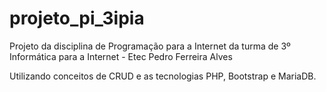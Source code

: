 # projeto_pi_3ipia
Projeto da disciplina de Programação para a Internet da turma de 3º Informática para a Internet - Etec Pedro Ferreira Alves

Utilizando conceitos de CRUD e as tecnologias PHP, Bootstrap e MariaDB.
